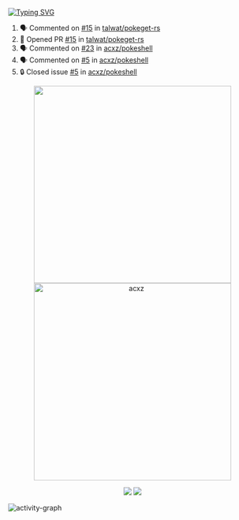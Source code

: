 [![Typing SVG](https://readme-typing-svg.herokuapp.com?size=16&color=AFFFA3&multiline=true&height=75&lines=contributing+to+robotics%2Fae%2Fml%2Fgpu;packaging+it+for+archlinux;ricer)](https://git.io/typing-svg)

<!--START_SECTION:activity-->
1. 🗣 Commented on [#15](https://github.com/talwat/pokeget-rs/pull/15#issuecomment-2440138923) in [talwat/pokeget-rs](https://github.com/talwat/pokeget-rs)
2. 💪 Opened PR [#15](https://github.com/talwat/pokeget-rs/pull/15) in [talwat/pokeget-rs](https://github.com/talwat/pokeget-rs)
3. 🗣 Commented on [#23](https://github.com/acxz/pokeshell/issues/23#issuecomment-2440096911) in [acxz/pokeshell](https://github.com/acxz/pokeshell)
4. 🗣 Commented on [#5](https://github.com/acxz/pokeshell/issues/5#issuecomment-2439994002) in [acxz/pokeshell](https://github.com/acxz/pokeshell)
5. 🔒 Closed issue [#5](https://github.com/acxz/pokeshell/issues/5) in [acxz/pokeshell](https://github.com/acxz/pokeshell)
<!--END_SECTION:activity-->

<p align="center">
  <img width="400em" src=https://github-readme-stats.vercel.app/api?username=acxz&include_all_commits=true&show_icons=true />
  <img width="400em" src="https://github-readme-streak-stats.herokuapp.com/?user=acxz&" alt="acxz" />
</p>

<p align="center">
  <img src=https://github-readme-stats.vercel.app/api/top-langs/?username=acxz&layout=compact />
  <img src=https://github-profile-trophy.vercel.app/?username=acxz&row=2&column=4 />
</p>

![activity-graph](https://github-readme-activity-graph.vercel.app/graph?username=acxz&bg_color=053c4a&color=ffffff&line=76c533&point=8f2fe1&area=true&hide_border=true&hide_title=true)
